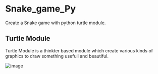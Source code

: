 # Snake_game_Py
Create a Snake game with python turtle module.

## Turtle Module
Turtle Module is a thinkter based module which create various kinds of graphics to draw something usefull and beautiful.



![image](https://user-images.githubusercontent.com/89207002/157471422-643bd321-9344-4b48-955b-66fac35124f1.png)
